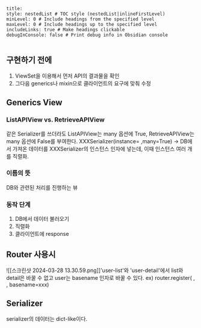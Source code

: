 ```table-of-contents
title: 
style: nestedList # TOC style (nestedList|inlineFirstLevel)
minLevel: 0 # Include headings from the specified level
maxLevel: 0 # Include headings up to the specified level
includeLinks: true # Make headings clickable
debugInConsole: false # Print debug info in Obsidian console
```
```table-of-contents
```
## 구현하기 전에
1. ViewSet을 이용해서 먼저 API의 결과물을 확인
2. 그다음 generics나 mixin으로 클라이언트의 요구에 맞춰 수정

## Generics View
### ListAPIView vs. RetrieveAPIView
같은 Serializer를 쓰더라도 ListAPIView는 many 옵션에 True, RetrieveAPIView는 many 옵션에 False를 부여한다.
XXXSerializer(instance= ,many=True)
-> DB에서 가져온 데이터를 XXXSerializer의 인스턴스 인자에 넣는데, 이때 인스턴스 여러 개를 직렬화.
### 이름의 뜻
DB와 관련된 처리를 진행하는 뷰
### 동작 단계
1. DB에서 데이터 불러오기
2. 직렬화
3. 클라이언트에 response

## Router 사용시
![[스크린샷 2024-03-28 13.30.59.png]]'user-list'와 'user-detail'에서 list와 detail은 바꿀 수 없고 user는 basename 인자로 바꿀 수 있다. ex) router.register( , , basename=xxx)

## Serializer
serializer의 데이터는 dict-like이다.

